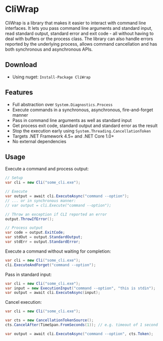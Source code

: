 # CliWrap

CliWrap is a library that makes it easier to interact with command line interfaces. It lets you pass command line arguments and standard input, read standard output, standard error and exit code - all without having to deal with buffers or the process class. The library can also handle errors reported by the underlying process, allows command cancellation and has both synchronous and asynchronous APIs.

## Download

- Using nuget: `Install-Package CliWrap`

## Features

- Full abstraction over `System.Diagnostics.Process`
- Execute commands in a synchronous, asynchronous, fire-and-forget manner
- Pass in command line arguments as well as standard input
- Get process exit code, standard output and standard error as the result
- Stop the execution early using `System.Threading.CancellationToken`
- Targets .NET Framework 4.5+ and .NET Core 1.0+
- No external dependencies

## Usage

Execute a command and process output:
```c#
// Setup
var cli = new Cli("some_cli.exe");

// Execute
var output = await cli.ExecuteAsync("command --option");
// ... or in synchronous manner:
// var output = cli.Execute("command --option");

// Throw an exception if CLI reported an error
output.ThrowIfError();

// Process output
var code = output.ExitCode;
var stdOut = output.StandardOutput;
var stdErr = output.StandardError;
```

Execute a command without waiting for completion:
```c#
var cli = new Cli("some_cli.exe");
cli.ExecuteAndForget("command --option");
```

Pass in standard input:
```c#
var cli = new Cli("some_cli.exe");
var input = new ExecutionInput("command --option", "this is stdin");
var output = await cli.ExecuteAsync(input);
```

Cancel execution:
```c#
var cli = new Cli("some_cli.exe");

var cts = new CancellationTokenSource();
cts.CancelAfter(TimeSpan.FromSeconds(1)); // e.g. timeout of 1 second

var output = await cli.ExecuteAsync("command --option", cts.Token);
```
